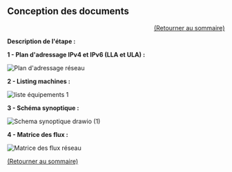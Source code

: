 ## Conception des documents
<p align="right"><a href="README.md">(Retourner au sommaire)</a></p>

**Description de l'étape :**  


**1 - Plan d'adressage IPv4 et IPv6 (LLA et ULA) :**  

![Plan d'adressage réseau](https://github.com/user-attachments/assets/d1a65c0e-c42c-4665-89b0-598c1210819e)  

**2 - Listing machines :**  

 ![liste équipements 1](https://github.com/user-attachments/assets/c221da32-cd3c-4685-bf2a-0f712e008e2f)  

**3 - Schéma synoptique :**  

  ![Schema synoptique drawio (1)](https://github.com/user-attachments/assets/83d5ab42-37d1-4954-843f-f8c72bca7a43)

**4 - Matrice des flux :**

![Matrice des flux réseau](https://github.com/user-attachments/assets/461a2ef3-5e21-41a3-bf6c-0493a21dbffa)   



<a href="README.md">(Retourner au sommaire)</a>
